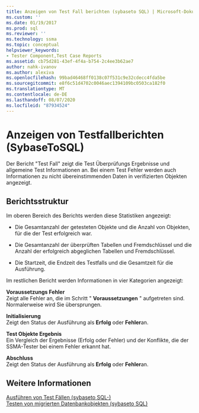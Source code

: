 ```yaml
---
title: Anzeigen von Test Fall berichten (sybaseto SQL) | Microsoft-Dokumentation
ms.custom: ''
ms.date: 01/19/2017
ms.prod: sql
ms.reviewer: ''
ms.technology: ssma
ms.topic: conceptual
helpviewer_keywords:
- Tester Component,Test Case Reports
ms.assetid: cb75d281-43ef-4f4a-b754-2c4ee3b62ae7
author: nahk-ivanov
ms.author: alexiva
ms.openlocfilehash: 99bad46468ff0138c07f531c9e32cdecc4fda5be
ms.sourcegitcommit: e8f6c51d4702c0046aec1394109bc0503ca182f0
ms.translationtype: MT
ms.contentlocale: de-DE
ms.lasthandoff: 08/07/2020
ms.locfileid: "87934524"
---
```

# <a name="viewing-test-case-reports-sybasetosql"></a>Anzeigen von Testfallberichten (SybaseToSQL)
Der Bericht "Test Fall" zeigt die Test Überprüfungs Ergebnisse und allgemeine Test Informationen an. Bei einem Test Fehler werden auch Informationen zu nicht übereinstimmenden Daten in verifizierten Objekten angezeigt.  
  
## <a name="report-structure"></a>Berichtsstruktur  
Im oberen Bereich des Berichts werden diese Statistiken angezeigt:  
  
-   Die Gesamtanzahl der getesteten Objekte und die Anzahl von Objekten, für die der Test erfolgreich war.  
  
-   Die Gesamtanzahl der überprüften Tabellen und Fremdschlüssel und die Anzahl der erfolgreich abgeglichen Tabellen und Fremdschlüssel.  
  
-   Die Startzeit, die Endzeit des Testfalls und die Gesamtzeit für die Ausführung.  
  
Im restlichen Bericht werden Informationen in vier Kategorien angezeigt:  
  
**Voraussetzungs Fehler**  
Zeigt alle Fehler an, die im Schritt " **Voraussetzungen** " aufgetreten sind. Normalerweise wird Sie übersprungen.  
  
**Initialisierung**  
Zeigt den Status der Ausführung als **Erfolg** oder **Fehler**an.  
  
**Test Objekte Ergebnis**  
Ein Vergleich der Ergebnisse (Erfolg oder Fehler) und der Konflikte, die der SSMA-Tester bei einem Fehler erkannt hat.  
  
**Abschluss**  
Zeigt den Status der Ausführung als **Erfolg** oder **Fehler**an.  
  
## <a name="see-also"></a>Weitere Informationen  
[Ausführen von Test Fällen &#40;sybaseto SQL-&#41;](../../ssma/sybase/running-test-cases-sybasetosql.md)  
[Testen von migrierten Datenbankobjekten &#40;sybaseto SQL&#41;](../../ssma/sybase/testing-migrated-database-objects-sybasetosql.md)  
  
